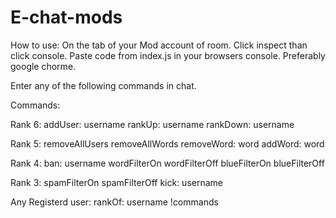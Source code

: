 # E-chat-mods
How to use: On the tab of your Mod account of room. Click inspect than click console. Paste code from index.js in your browsers console. Preferably google chorme. 

Enter any of the following commands in chat.

Commands:

Rank 6:
addUser: username
rankUp: username
rankDown: username

Rank 5:
removeAllUsers
removeAllWords
removeWord: word
addWord: word

Rank 4:
ban: username
wordFilterOn
wordFilterOff
blueFilterOn
blueFilterOff

Rank 3:
spamFilterOn
spamFilterOff
kick: username

Any Registerd user:
rankOf: username
!commands
